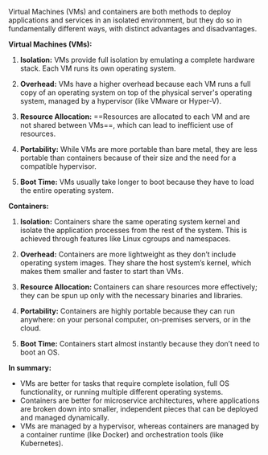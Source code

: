 Virtual Machines (VMs) and containers are both methods to deploy applications and services in an isolated environment, but they do so in fundamentally different ways, with distinct advantages and disadvantages.

**Virtual Machines (VMs):**

1. **Isolation:** VMs provide full isolation by emulating a complete hardware stack. Each VM runs its own operating system.
   
2. **Overhead:** VMs have a higher overhead because each VM runs a full copy of an operating system on top of the physical server's operating system, managed by a hypervisor (like VMware or Hyper-V).

3. **Resource Allocation:** ==Resources are allocated to each VM and are not shared between VMs==, which can lead to inefficient use of resources.

4. **Portability:** While VMs are more portable than bare metal, they are less portable than containers because of their size and the need for a compatible hypervisor.

5. **Boot Time:** VMs usually take longer to boot because they have to load the entire operating system.

**Containers:**

1. **Isolation:** Containers share the same operating system kernel and isolate the application processes from the rest of the system. This is achieved through features like Linux cgroups and namespaces.

2. **Overhead:** Containers are more lightweight as they don’t include operating system images. They share the host system’s kernel, which makes them smaller and faster to start than VMs.

3. **Resource Allocation:** Containers can share resources more effectively; they can be spun up only with the necessary binaries and libraries.

4. **Portability:** Containers are highly portable because they can run anywhere: on your personal computer, on-premises servers, or in the cloud.

5. **Boot Time:** Containers start almost instantly because they don’t need to boot an OS.

**In summary:**

- VMs are better for tasks that require complete isolation, full OS functionality, or running multiple different operating systems.
- Containers are better for microservice architectures, where applications are broken down into smaller, independent pieces that can be deployed and managed dynamically.
- VMs are managed by a hypervisor, whereas containers are managed by a container runtime (like Docker) and orchestration tools (like Kubernetes).